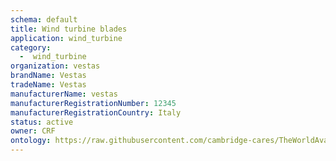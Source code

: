 ```yaml
---
schema: default
title: Wind turbine blades
application: wind_turbine
category:
  -  wind_turbine
organization: vestas
brandName: Vestas
tradeName: Vestas
manufacturerName: vestas
manufacturerRegistrationNumber: 12345
manufacturerRegistrationCountry: Italy
status: active
owner: CRF
ontology: https://raw.githubusercontent.com/cambridge-cares/TheWorldAvatar/dev-composite-materials-ontology/JPS_Ontology/ontology/ontomatpassport/ontomatpassport.owl
---
```

